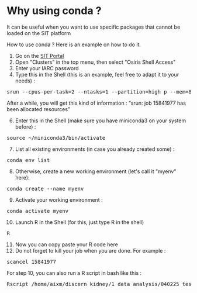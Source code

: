 # Why using conda ? 
It can be useful when you want to use specific packages that cannot be loaded on the SIT platform

How to use conda ?
Here is an example on how to do it.

1. Go on the [SIT Portal](https://portal.sit.iarc.fr/pun/sys/dashboard/)
2. Open "Clusters" in the top menu, then select "Osiris Shell Access"
3. Enter your IARC password
4. Type this in the Shell (this is an example, feel free to adapt it to your needs) :
<pre>srun --cpus-per-task=2 --ntasks=1 --partition=high_p --mem=8G --pty bash -i</pre>
After a while, you will get this kind of information : “srun: job 15841977 has been allocated resources”

6. Enter this in the Shell (make sure you have miniconda3 on your system before) : 
<pre>source ~/miniconda3/bin/activate</pre>
7. List all existing environments (in case you already created some) :
<pre>conda env list</pre>
8. Otherwise, create a new working environment (let's call it "myenv" here): 
<pre>conda create --name myenv</pre>
9. Activate your working environment :
<pre>conda activate myenv</pre>
10. Launch R in the Shell (for this, just type R in the shell)
<pre>R</pre>
11. Now you can copy paste your R code here
12. Do not forget to kill your job when you are done.
For example : 
<pre>scancel 15841977</pre>

For step 10, you can also run a R script in bash like this : 
<pre>Rscript /home/aixm/discern_kidney/1_data_analysis/040225_test_file.R</pre>
